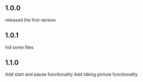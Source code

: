 ## 1.0.0
released the first version
## 1.0.1
hid some files
## 1.1.0
Add start and pause functionality
Add taking picture functionality